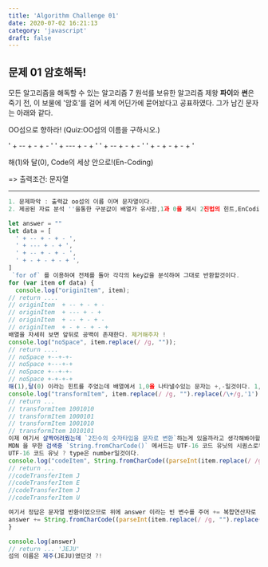 ```yaml
---
title: 'Algorithm Challenge 01'
date: 2020-07-02 16:21:13
category: 'javascript'
draft: false
---
```


## 문제 01 암호해독!

모든 알고리즘을 해독할 수 있는 알고리즘 7 원석를 보유한 알고리즘 제왕 **파이**와 **썬**은 죽기 전, 이 보물에 '암호'를 걸어 세계 어딘가에 묻어놨다고 공표하였다. 그가 남긴 문자는 아래와 같다.

OO섬으로 향하라! (Quiz:OO섬의 이름을 구하시오.)

' + -- + - + - '
' + --- + - + '
' + -- + - + - '
' + - + - + - + '

해(1)와 달(0),
Code의 세상 안으로!(En-Coding)

=> 출력조건: 문자열

---

```jsx
1. 문제파악 : 출력값 oo섬의 이름 이며 문자열이다.
2. 제공된 자료 분석 ''을통한 구분값이 배열가 유사함,1과 0을 제시 2진법의 힌트,EnCoding 여기서 약간 아리송? 일단 참고

let answer = ""
let data = [
  ' + -- + - + - ',
  ' + --- + - + ',
  ' + -- + - + - ',
  ' + - + - + - + ',
]
 `for of` 를 이용하여 전체를 돌아 각각의 key값을 분석하여 그대로 반환할것이다.
for (var item of data) {
  console.log("originItem", item);
// return ....
// originItem  + -- + - + -
// originItem  + --- + - +
// originItem  + -- + - + -
// originItem  + - + - + - +
배열을 자세히 보면 앞뒤로 공백이 존재한다. 제거해주자 !
console.log("noSpace", item.replace(/ /g, ""));
// return ....
// noSpace +--+-+-
// noSpace +---+-+
// noSpace +--+-+-
// noSpace +-+-+-+
해(1),달(0) 이라는 힌트를 주었는데 배열에서 1,0을 나타낼수있는 문자는 +,-일것이다. 1,0을 변환시켜보자.
console.log("transformItem", item.replace(/ /g, "").replace(/\+/g,'1').replace(/-/g,'0'));
// return ...
// transformItem 1001010
// transformItem 1000101
// transformItem 1001010
// transformItem 1010101
이제 여기서 살짝어려웠는데 `2진수의 숫자타입을 문자로 변환`하는게 있을까라고 생각해봐야할것이다.
MDN 을 무한 검색중 `String.fromCharCode()` 메서드는 UTF-16 코드 유닛의 시퀀스로부터 문자열을 생성해 반환 서칭
UTF-16 코드 유닛 ? type은 number일것이다.
console.log("codeItem", String.fromCharCode((parseInt(item.replace(/ /g, "").replace(/\+/g,'1').replace(/-/g,'0'))));
// return ...
//codeTransferItem J
//codeTransferItem E
//codeTransferItem J
//codeTransferItem U

여기서 정답은 문자열 반환이었으므로 위에 answer 이라는 빈 변수를 주어 += 복합연산자로 for of문 내에서 붙여서 출력하자
answer += String.fromCharCode((parseInt(item.replace(/ /g, "").replace(/\+/g,'1').replace(/-/g,'0')));
}

console.log(answer)
// return ... 'JEJU'
섬의 이름은 제주(JEJU)였던것 ?!
```
